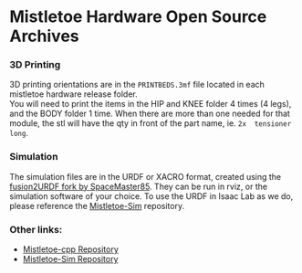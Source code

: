 # Mistletoe Hardware Open Source Archives
### 3D Printing
3D printing orientations are in the `PRINTBEDS.3mf` file located in each mistletoe hardware release folder.  
You will need to print the items in the HIP and KNEE folder 4 times (4 legs), and the BODY folder 1 time. When there are more than one needed for that module, the stl will have the qty in front of the part name, ie. `2x  tensioner long`.

### Simulation
The simulation files are in the URDF or XACRO format, created using the [fusion2URDF fork by SpaceMaster85](https://github.com/SpaceMaster85/fusion2urdf). They can be run in rviz, or the simulation software of your choice. To use the URDF in Isaac Lab as we do, please reference the [Mistletoe-Sim](https://github.com/REAL-Robotics-Lab/Mistletoe-Sim.git) repository. 

### Other links:
- [Mistletoe-cpp Repository](https://github.com/REAL-Robotics-Lab/Mistletoe-cpp.git)
- [Mistletoe-Sim Repository](https://github.com/REAL-Robotics-Lab/Mistletoe-Sim.git)
